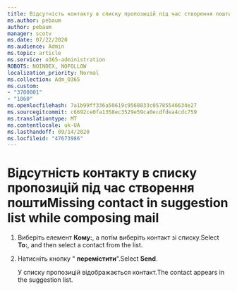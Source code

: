 ```yaml
---
title: Відсутність контакту в списку пропозицій під час створення пошти
ms.author: pebaum
author: pebaum
manager: scotv
ms.date: 07/22/2020
ms.audience: Admin
ms.topic: article
ms.service: o365-administration
ROBOTS: NOINDEX, NOFOLLOW
localization_priority: Normal
ms.collection: Adm_O365
ms.custom:
- "3700001"
- "1060"
ms.openlocfilehash: 7a1b99ff336a50619c9560833c05785546634e27
ms.sourcegitcommit: c6692ce0fa1358ec3529e59ca0ecdfdea4cdc759
ms.translationtype: MT
ms.contentlocale: uk-UA
ms.lasthandoff: 09/14/2020
ms.locfileid: "47673986"
---
```

# <a name="missing-contact-in-suggestion-list-while-composing-mail"></a><span data-ttu-id="5fdf2-102">Відсутність контакту в списку пропозицій під час створення пошти</span><span class="sxs-lookup"><span data-stu-id="5fdf2-102">Missing contact in suggestion list while composing mail</span></span>

1. <span data-ttu-id="5fdf2-103">Виберіть елемент **Кому:**, а потім виберіть контакт зі списку.</span><span class="sxs-lookup"><span data-stu-id="5fdf2-103">Select **To:**, and then select a contact from the list.</span></span>
2. <span data-ttu-id="5fdf2-104">Натисніть кнопку " **перемістити**".</span><span class="sxs-lookup"><span data-stu-id="5fdf2-104">Select **Send**.</span></span>

    <span data-ttu-id="5fdf2-105">У списку пропозицій відображається контакт.</span><span class="sxs-lookup"><span data-stu-id="5fdf2-105">The contact appears in the suggestion list.</span></span>